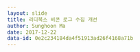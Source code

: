 ```yaml
---
layout: slide
title: 리디북스 비콘 로그 수집 개선
author: Sunghoon Ma
date: 2017-12-22
data-id: 0e2c234184da4f51913ad26f4168a71b
---
```

